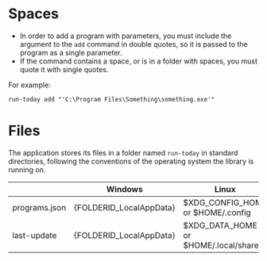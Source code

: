 # Spaces
* In order to add a program with parameters, you must include the argument to the `add` command in double quotes,
so it is passed to the program as a single parameter. 
* If the command contains a space,
or is in a folder with spaces, you must quote it with single quotes.

For example:

```
run-today add "'C:\Program Files\Something\something.exe'"
```

# Files
The application stores its files in a folder named `run-today` in standard directories, following the conventions of the operating system the library is running on.

|               | Windows                 | Linux                                 | macOS                             |
|---------------|-------------------------|---------------------------------------|-----------------------------------|
| programs.json | {FOLDERID_LocalAppData} | \$XDG_CONFIG_HOME or $HOME/.config    | $HOME/Library/Application Support |
| last-update   | {FOLDERID_LocalAppData} | \$XDG_DATA_HOME or $HOME/.local/share | $HOME/Library/Application Support |
